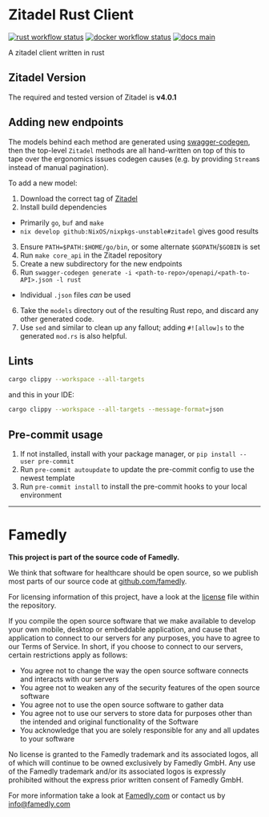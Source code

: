 <!--
SPDX-FileCopyrightText: 2025 Famedly GmbH (info@famedly.com)

SPDX-License-Identifier: Apache-2.0
-->

# Zitadel Rust Client

[![rust workflow status][badge-rust-workflow-img]][badge-rust-workflow-url]
[![docker workflow status][badge-docker-workflow-img]][badge-docker-workflow-url]
[![docs main][badge-docs-main-img]][badge-docs-main-url]

[badge-rust-workflow-img]: https://github.com/famedly/rust-library-template/actions/workflows/rust.yml/badge.svg
[badge-rust-workflow-url]: https://github.com/famedly/rust-library-template/commits/main
[badge-docker-workflow-img]: https://github.com/famedly/rust-library-template/actions/workflows/docker.yml/badge.svg
[badge-docker-workflow-url]: https://github.com/famedly/rust-library-template/commits/main
[badge-docs-main-img]: https://img.shields.io/badge/docs-main-blue
[badge-docs-main-url]: https://famedly.github.io/rust-library-template/project_name/index.html

A zitadel client written in rust

## Zitadel Version

The required and tested version of Zitadel is **v4.0.1**

## Adding new endpoints

The models behind each method are generated using
[swagger-codegen](https://github.com/swagger-api/swagger-codegen),
then the top-level `Zitadel` methods are all hand-written on top of
this to tape over the ergonomics issues codegen causes (e.g. by
providing `Stream`s instead of manual pagination).

To add a new model:

1. Download the correct tag of
[Zitadel](https://github.com/zitadel/zitadel/)
2. Install build dependencies
  - Primarily `go`, `buf` and `make`
  - `nix develop github:NixOS/nixpkgs-unstable#zitadel` gives good results
3. Ensure `PATH=$PATH:$HOME/go/bin`, or some alternate
   `$GOPATH`/`$GOBIN` is set
3. Run `make core_api` in the Zitadel repository
4. Create a new subdirectory for the new endpoints
5. Run `swagger-codegen generate -i <path-to-repo>/openapi/<path-to-API>.json -l rust`
  - Individual `.json` files *can* be used
6. Take the `models` directory out of the resulting Rust repo, and
   discard any other generated code.
7. Use `sed` and similar to clean up any fallout; adding `#![allow]s`
   to the generated `mod.rs` is also helpful.

## Lints

```sh
cargo clippy --workspace --all-targets
```

and this in your IDE:
```sh
cargo clippy --workspace --all-targets --message-format=json
```

## Pre-commit usage

1. If not installed, install with your package manager, or `pip install --user pre-commit`
2. Run `pre-commit autoupdate` to update the pre-commit config to use the newest template
3. Run `pre-commit install` to install the pre-commit hooks to your local environment

---

# Famedly

**This project is part of the source code of Famedly.**

We think that software for healthcare should be open source, so we publish most
parts of our source code at [github.com/famedly](https://github.com/famedly).

For licensing information of this project, have a look at the
[license](./LICENSES/Apache-2.0.txt) file within the repository.

If you compile the open source software that we make available to develop your
own mobile, desktop or embeddable application, and cause that application to
connect to our servers for any purposes, you have to agree to our Terms of
Service. In short, if you choose to connect to our servers, certain restrictions
apply as follows:

- You agree not to change the way the open source software connects and
  interacts with our servers
- You agree not to weaken any of the security features of the open source software
- You agree not to use the open source software to gather data
- You agree not to use our servers to store data for purposes other than
  the intended and original functionality of the Software
- You acknowledge that you are solely responsible for any and all updates to
  your software

No license is granted to the Famedly trademark and its associated logos, all of
which will continue to be owned exclusively by Famedly GmbH. Any use of the
Famedly trademark and/or its associated logos is expressly prohibited without
the express prior written consent of Famedly GmbH.

For more
information take a look at [Famedly.com](https://famedly.com) or contact
us by [info@famedly.com](mailto:info@famedly.com?subject=[GitLab]%20More%20Information%20)
